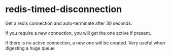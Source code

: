 redis-timed-disconnection
=========================

Get a redis connection and auto-terminate after 30 seconds.

If you require a new connection, you will get the one active if present.

If there is no active connection, a new one will be created. Very useful when digesting a huge queue